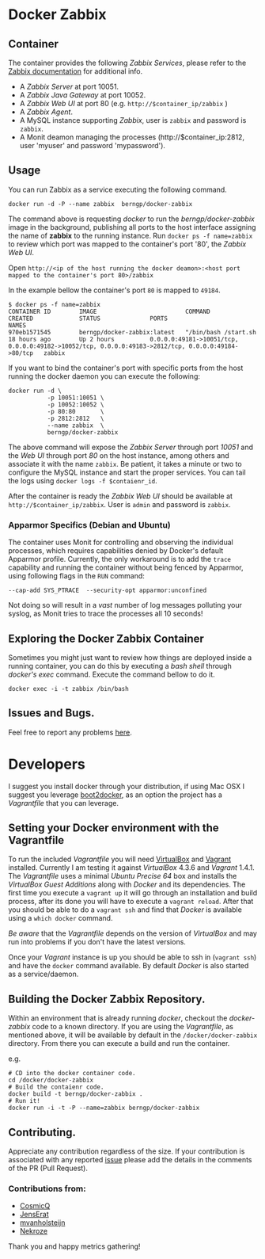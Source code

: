 Docker Zabbix
========================

## Container

The container provides the following *Zabbix Services*, please refer to the [Zabbix documentation](http://www.zabbix.com/) for additional info.

* A *Zabbix Server* at port 10051.
* A *Zabbix Java Gateway* at port 10052.
* A *Zabbix Web UI* at port 80 (e.g. `http://$container_ip/zabbix` )
* A *Zabbix Agent*.
* A MySQL instance supporting *Zabbix*, user is `zabbix` and password is `zabbix`.
* A Monit deamon managing the processes (http://$container_ip:2812, user 'myuser' and password 'mypassword').


## Usage

You can run Zabbix as a service executing the following command.

```
docker run -d -P --name zabbix  berngp/docker-zabbix
```

The command above is requesting *docker* to run the *berngp/docker-zabbix* image in the background, publishing all ports to the host interface assigning the name of **zabbix** to the running instance.
Run `docker ps -f name=zabbix` to review which port was mapped to the container's port '80', the *Zabbix Web UI*.

Open `http://<ip of the host running the docker deamon>:<host port mapped to the container's port 80>/zabbix`

In the example bellow the container's port `80` is mapped to `49184`.

```
$ docker ps -f name=zabbix
CONTAINER ID        IMAGE                         COMMAND                CREATED             STATUS              PORTS                                                                                                NAMES
970eb1571545        berngp/docker-zabbix:latest   "/bin/bash /start.sh   18 hours ago        Up 2 hours          0.0.0.0:49181->10051/tcp, 0.0.0.0:49182->10052/tcp, 0.0.0.0:49183->2812/tcp, 0.0.0.0:49184->80/tcp   zabbix
```

If you want to bind the container's port with specific ports from the host running the docker daemon you can execute the following:

```
docker run -d \
           -p 10051:10051 \
           -p 10052:10052 \
           -p 80:80       \
           -p 2812:2812   \
           --name zabbix  \
           berngp/docker-zabbix
```

The above command will expose the *Zabbix Server* through port *10051* and the *Web UI* through port *80* on the host instance, among others and associate it with the name `zabbix`.
Be patient, it takes a minute or two to configure the MySQL instance and start the proper services. You can tail the logs using `docker logs -f $contaienr_id`.

After the container is ready the *Zabbix Web UI* should be available at `http://$container_ip/zabbix`. User is `admin` and password is `zabbix`.


### Apparmor Specifics (Debian and Ubuntu)

The container uses Monit for controlling and observing the individual processes, which requires capabilities denied by Docker's default Apparmor profile. Currently, the only workaround is to add the `trace` capability and running the container without being fenced by Apparmor, using following flags in the `RUN` command:

```
--cap-add SYS_PTRACE  --security-opt apparmor:unconfined
```

Not doing so will result in a *vast* number of log messages polluting your syslog, as Monit tries to trace the processes all 10 seconds!


## Exploring the Docker Zabbix Container

Sometimes you might just want to review how things are deployed inside a running container, you can do this by executing a _bash shell_ through _docker's exec_ command.
Execute the command bellow to do it.

```
docker exec -i -t zabbix /bin/bash
```

## Issues and Bugs.

Feel free to report any problems [here](https://github.com/berngp/docker-zabbix/issues).


# Developers

I suggest you install docker through your distribution, if using Mac OSX I suggest you leverage [boot2docker](http://boot2docker.io/), as an option the project has a *Vagrantfile* that you can leverage.

## Setting your Docker environment with the Vagrantfile

To run the included _Vagrantfile_ you will need [VirtualBox](https://www.virtualbox.org/) and [Vagrant](http://www.vagrantup.com/) installed. Currently I am testing it against _VirtualBox_ 4.3.6 and _Vagrant_ 1.4.1. The _Vagrantfile_ uses a minimal _Ubuntu Precise 64_ box and installs the _VirtualBox Guest Additions_ along with _Docker_ and its dependencies. The first time you execute a `vagrant up` it will go through an installation and build process, after its done you will have to execute a `vagrant reload`. After that you should be able to do a `vagrant ssh` and find that _Docker_ is available using a `which docker` command.

*Be aware* that the _Vagrantfile_ depends on the version of _VirtualBox_ and may run into problems if you don't have the latest versions.

Once your _Vagrant_ instance is up you should be able to ssh in (`vagrant ssh`) and have the `docker` command available. By default _Docker_ is also started as a service/daemon.

## Building the Docker Zabbix Repository.

Within an environment that is already running _docker_, checkout the *docker-zabbix* code to a known directory. If you are using the _Vagrantfile_, as mentioned above, it will be available by default in the `/docker/docker-zabbix` directory. From there you can execute a build and run the container.

e.g.

```
# CD into the docker container code.
cd /docker/docker-zabbix
# Build the contaienr code.
docker build -t berngp/docker-zabbix .
# Run it!
docker run -i -t -P --name=zabbix berngp/docker-zabbix
```

## Contributing.

Appreciate any contribution regardless of the size. If your contribution is associated with any reported [issue](https://github.com/berngp/docker-zabbix/issues) please add the details in the comments of the PR (Pull Request).

### Contributions from:

* [CosmicQ](https://github.com/CosmicQ)
* [JensErat](https://github.com/JensErat)
* [mvanholsteijn](https://github.com/mvanholsteijn)
* [Nekroze](https://github.com/Nekroze)


Thank you and happy metrics gathering!
